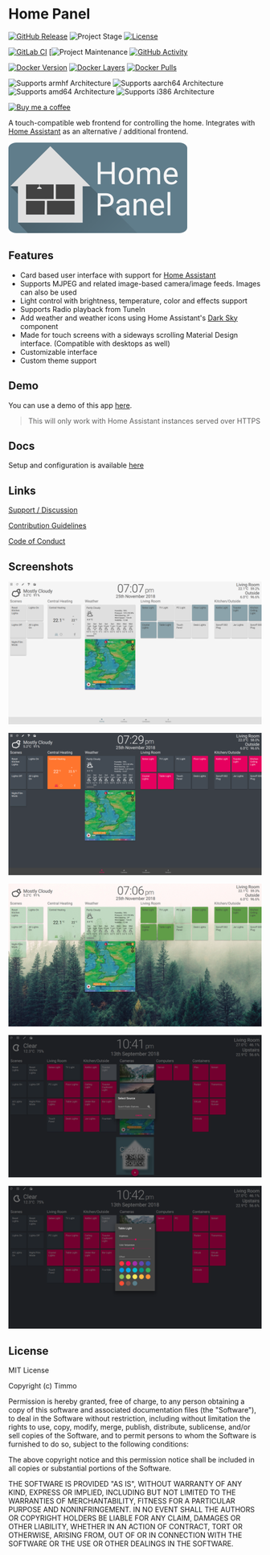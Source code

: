 # Home Panel

[![GitHub Release][releases-shield]][releases]
![Project Stage][project-stage-shield]
[![License][license-shield]](LICENSE.md)

[![GitLab CI][gitlabci-shield]][gitlabci]
[![Project Maintenance][maintenance-shield]
[![GitHub Activity][commits-shield]][commits]

[![Docker Version][version-shield]][microbadger]
[![Docker Layers][layers-shield]][microbadger]
[![Docker Pulls][pulls-shield]][dockerhub]

![Supports armhf Architecture][armhf-shield]
![Supports aarch64 Architecture][aarch64-shield]
![Supports amd64 Architecture][amd64-shield]
![Supports i386 Architecture][i386-shield]

[![Buy me a coffee][buymeacoffee-shield]][buymeacoffee]

A touch-compatible web frontend for controlling the home. Integrates with
 [Home Assistant][hass] as an alternative / additional frontend.

![banner][banner]

## Features

- Card based user interface with support for [Home Assistant][hass]
- Supports MJPEG and related image-based camera/image feeds. Images can also
 be used
- Light control with brightness, temperature, color and effects support
- Supports Radio playback from TuneIn
- Add weather and weather icons using Home Assistant's
 [Dark Sky](https://www.home-assistant.io/components/weather.darksky/)
 component
- Made for touch screens with a sideways scrolling Material
 Design interface. (Compatible with desktops as well)
- Customizable interface
- Custom theme support

## Demo

You can use a demo of this app [here][demo-app].

> This will only work with Home Assistant instances served over HTTPS

## Docs

Setup and configuration is available [here][setup-docs]

## Links

[Support / Discussion][forum]

[Contribution Guidelines][CONTRIBUTING]

[Code of Conduct][CODE_OF_CONDUCT]

## Screenshots

![Light Theme Screenshot][light-theme]

![Midnight Theme Screenshot][midnight-theme]

![Forest Theme][forest-theme]

![Radio Screenshot][radio]

![More Info Dark Screenshot][more-info-dark]

## License

MIT License

Copyright (c) Timmo

Permission is hereby granted, free of charge, to any person obtaining a copy
of this software and associated documentation files (the "Software"), to deal
in the Software without restriction, including without limitation the rights
to use, copy, modify, merge, publish, distribute, sublicense, and/or sell
copies of the Software, and to permit persons to whom the Software is
furnished to do so, subject to the following conditions:

The above copyright notice and this permission notice shall be included in all
copies or substantial portions of the Software.

THE SOFTWARE IS PROVIDED "AS IS", WITHOUT WARRANTY OF ANY KIND, EXPRESS OR
IMPLIED, INCLUDING BUT NOT LIMITED TO THE WARRANTIES OF MERCHANTABILITY,
FITNESS FOR A PARTICULAR PURPOSE AND NONINFRINGEMENT. IN NO EVENT SHALL THE
AUTHORS OR COPYRIGHT HOLDERS BE LIABLE FOR ANY CLAIM, DAMAGES OR OTHER
LIABILITY, WHETHER IN AN ACTION OF CONTRACT, TORT OR OTHERWISE, ARISING FROM,
OUT OF OR IN CONNECTION WITH THE SOFTWARE OR THE USE OR OTHER DEALINGS IN THE
SOFTWARE.

[light-theme]: https://raw.githubusercontent.com/timmo001/home-panel/master/docs/resources/light-theme.png
[midnight-theme]: https://raw.githubusercontent.com/timmo001/home-panel/master/docs/resources/midnight-theme.png
[more-info-light]: https://raw.githubusercontent.com/timmo001/home-panel/master/docs/resources/more-info-light.png
[more-info-dark]: https://raw.githubusercontent.com/timmo001/home-panel/master/docs/resources/more-info-dark.png
[radio]: https://raw.githubusercontent.com/timmo001/home-panel/master/docs/resources/radio.png
[forest-theme]: https://raw.githubusercontent.com/timmo001/home-panel/master/docs/resources/forest-theme.png
[forum-shield]: https://img.shields.io/badge/community-forum-brightgreen.svg
[forum]: https://community.home-assistant.io/t/home-panel-a-touch-compatible-webapp-for-controlling-the-home/62597?u=timmo001
[gitlabci-shield]: https://gitlab.com/timmo001/home-panel/badges/master/pipeline.svg
[gitlabci]: https://gitlab.com/timmo001/home-panel/pipelines
[dockerhub]: https://hub.docker.com/r/timmo001/home-panel
[aarch64-shield]: https://img.shields.io/badge/aarch64-yes-green.svg
[amd64-shield]: https://img.shields.io/badge/amd64-yes-green.svg
[armhf-shield]: https://img.shields.io/badge/armhf-yes-green.svg
[i386-shield]: https://img.shields.io/badge/i386-yes-green.svg
[layers-shield]: https://images.microbadger.com/badges/image/timmo001/home-panel.svg
[releases-shield]: https://img.shields.io/github/release/timmo001/home-panel.svg
[releases]: https://github.com/timmo001/home-panel/releases
[commits-shield]: https://img.shields.io/github/commit-activity/y/timmo001/home-panel.svg
[commits]: https://github.com/timmo001/home-panel/commits/master
[project-stage-shield]: https://img.shields.io/badge/project%20stage-beta-green.svg
[license-shield]: https://img.shields.io/github/license/timmo001/home-panel.svg
[pulls-shield]: https://img.shields.io/docker/pulls/timmo001/home-panel.svg
[microbadger]: https://microbadger.com/images/timmo001/home-panel
[pulls-shield]: https://img.shields.io/docker/pulls/timmo001/home-panel.svg
[maintenance-shield]: https://img.shields.io/maintenance/yes/2019.svg
[version-shield]: https://images.microbadger.com/badges/version/timmo001/home-panel.svg
[buymeacoffee-shield]: https://www.buymeacoffee.com/assets/img/guidelines/download-assets-sm-2.svg
[buymeacoffee]: https://www.buymeacoffee.com/timmo
[hass]: https://www.home-assistant.io/
[setup-docs]: https://git.timmo.xyz/home-panel/setup/
[forum]: https://community.home-assistant.io/t/home-panel-a-touch-compatible-webapp-for-controlling-the-home/62597
[CONTRIBUTING]: https://github.com/timmo001/home-panel/blob/master/.github/CONTRIBUTING.md
[CODE_OF_CONDUCT]: https://github.com/timmo001/home-panel/blob/master/.github/CODE_OF_CONDUCT.md
[demo-app]: https://home-panel-demo.timmo.xyz/
[banner]: https://raw.githubusercontent.com/timmo001/home-panel/master/docs/resources/banner.png
